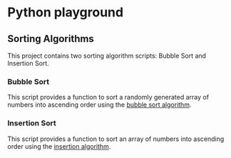 # Python playground
## Sorting Algorithms

This project contains two sorting algorithm scripts: Bubble Sort and Insertion Sort.

### Bubble Sort

This script provides a function to sort a randomly generated array of numbers into ascending order using the [bubble sort algorithm](https://en.wikipedia.org/wiki/Bubble_sort).

### Insertion Sort

This script provides a function to sort an array of numbers into ascending order using the [insertion algorithm](https://en.wikipedia.org/wiki/Insertion_sort). 